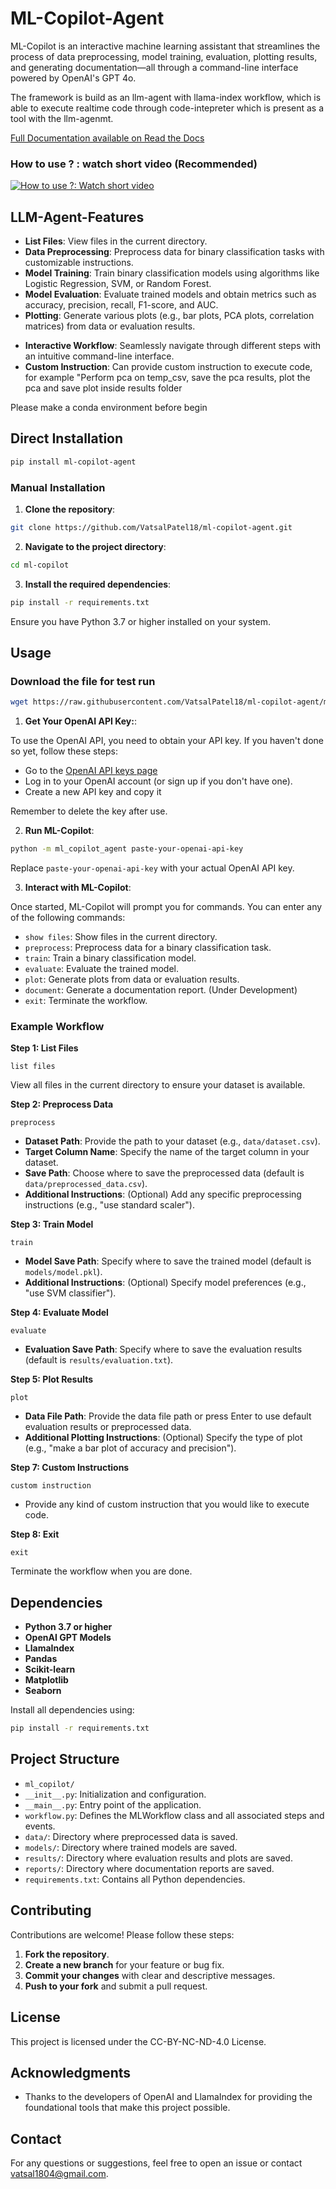 # ML-Copilot-Agent

ML-Copilot is an interactive machine learning assistant that streamlines the process of data preprocessing, model training, evaluation, plotting results, and generating documentation—all through a command-line interface powered by OpenAI's GPT 4o.

The framework is build as an llm-agent with llama-index workflow, which is able to execute realtime code through code-intepreter which is present as a tool with the llm-agenmt. 

[Full Documentation available on Read the Docs](https://ml-copilot-agent.readthedocs.io/en/latest/)

### How to use ? : watch short video (Recommended)
<!-- ![ML-Copilot-Agent Usage]("assets/ml_copilot_use2_720.gif") -->
[![How to use ?: Watch short video](https://img.youtube.com/vi/rci7WLu7Lw8/0.jpg)](https://youtu.be/rci7WLu7Lw8)
<!-- [![Watch the video](https://img.youtube.com/vi/rci7WLu7Lw8)](https://youtube.com/embed/rci7WLu7Lw8) -->

## LLM-Agent-Features

- **List Files**: View files in the current directory.
- **Data Preprocessing**: Preprocess data for binary classification tasks with customizable instructions.
- **Model Training**: Train binary classification models using algorithms like Logistic Regression, SVM, or Random Forest.
- **Model Evaluation**: Evaluate trained models and obtain metrics such as accuracy, precision, recall, F1-score, and AUC.
- **Plotting**: Generate various plots (e.g., bar plots, PCA plots, correlation matrices) from data or evaluation results.
<!-- - **Documentation**: Automatically generate a documentation report summarizing the entire workflow. -->
- **Interactive Workflow**: Seamlessly navigate through different steps with an intuitive command-line interface.
- **Custom Instruction**: Can provide custom instruction to execute code, for example "Perform pca on temp_csv, save the pca results, plot the pca and save plot inside results folder  

Please make a conda environment before begin

## Direct Installation

```bash
pip install ml-copilot-agent
```

### Manual Installation

1. **Clone the repository**:
```bash
git clone https://github.com/VatsalPatel18/ml-copilot-agent.git
```

2. **Navigate to the project directory**:
```bash
cd ml-copilot
```

3. **Install the required dependencies**:
```bash
pip install -r requirements.txt
```
Ensure you have Python 3.7 or higher installed on your system.


## Usage

### Download the file for test run 
```bash
wget https://raw.githubusercontent.com/VatsalPatel18/ml-copilot-agent/master/temp_csv1.data
```

1. **Get Your OpenAI API Key:**:

To use the OpenAI API, you need to obtain your API key. If you haven't done so yet, follow these steps:
- Go to the [OpenAI API keys page](https://platform.openai.com/account/api-keys)
- Log in to your OpenAI account (or sign up if you don't have one).
- Create a new API key and copy it

Remember to delete the key after use. 

2. **Run ML-Copilot**:
```bash
python -m ml_copilot_agent paste-your-openai-api-key
```

Replace `paste-your-openai-api-key` with your actual OpenAI API key.

3. **Interact with ML-Copilot**:

Once started, ML-Copilot will prompt you for commands. You can enter any of the following commands:

- `show files`: Show files in the current directory.
- `preprocess`: Preprocess data for a binary classification task.
- `train`: Train a binary classification model.
- `evaluate`: Evaluate the trained model.
- `plot`: Generate plots from data or evaluation results.
- `document`: Generate a documentation report. (Under Development)
- `exit`: Terminate the workflow.

### Example Workflow

**Step 1: List Files**

```
list files
```

View all files in the current directory to ensure your dataset is available.

**Step 2: Preprocess Data**
```
preprocess
```

- **Dataset Path**: Provide the path to your dataset (e.g., `data/dataset.csv`).
- **Target Column Name**: Specify the name of the target column in your dataset.
- **Save Path**: Choose where to save the preprocessed data (default is `data/preprocessed_data.csv`).
- **Additional Instructions**: (Optional) Add any specific preprocessing instructions (e.g., "use standard scaler").

**Step 3: Train Model**
```
train
```

- **Model Save Path**: Specify where to save the trained model (default is `models/model.pkl`).
- **Additional Instructions**: (Optional) Specify model preferences (e.g., "use SVM classifier").

**Step 4: Evaluate Model**
```
evaluate
```

- **Evaluation Save Path**: Specify where to save the evaluation results (default is `results/evaluation.txt`).

**Step 5: Plot Results**

```
plot
```

- **Data File Path**: Provide the data file path or press Enter to use default evaluation results or preprocessed data.
- **Additional Plotting Instructions**: (Optional) Specify the type of plot (e.g., "make a bar plot of accuracy and precision").

**Step 7: Custom Instructions**

```
custom instruction
```

- Provide any kind of custom instruction that you would like to execute code.

**Step 8: Exit**

```
exit
```

Terminate the workflow when you are done.

## Dependencies

- **Python 3.7 or higher**
- **OpenAI GPT Models**
- **LlamaIndex**
- **Pandas**
- **Scikit-learn**
- **Matplotlib**
- **Seaborn**

Install all dependencies using:
```bash
pip install -r requirements.txt
```
## Project Structure

- `ml_copilot/`
- `__init__.py`: Initialization and configuration.
- `__main__.py`: Entry point of the application.
- `workflow.py`: Defines the MLWorkflow class and all associated steps and events.
- `data/`: Directory where preprocessed data is saved.
- `models/`: Directory where trained models are saved.
- `results/`: Directory where evaluation results and plots are saved.
- `reports/`: Directory where documentation reports are saved.
- `requirements.txt`: Contains all Python dependencies.

## Contributing

Contributions are welcome! Please follow these steps:

1. **Fork the repository**.
2. **Create a new branch** for your feature or bug fix.
3. **Commit your changes** with clear and descriptive messages.
4. **Push to your fork** and submit a pull request.

## License

This project is licensed under the CC-BY-NC-ND-4.0 License.

## Acknowledgments

- Thanks to the developers of OpenAI and LlamaIndex for providing the foundational tools that make this project possible.

## Contact

For any questions or suggestions, feel free to open an issue or contact vatsal1804@gmail.com.


